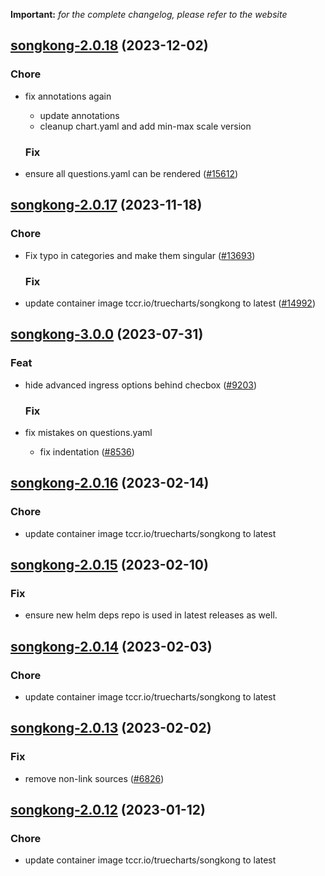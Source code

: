 **Important:**
*for the complete changelog, please refer to the website*




## [songkong-2.0.18](https://github.com/truecharts/charts/compare/songkong-2.0.17...songkong-2.0.18) (2023-12-02)

### Chore

- fix annotations again
  - update annotations
  - cleanup chart.yaml and add min-max scale version
  
  ### Fix

- ensure all questions.yaml can be rendered ([#15612](https://github.com/truecharts/charts/issues/15612))
  
  










## [songkong-2.0.17](https://github.com/truecharts/charts/compare/songkong-3.0.0...songkong-2.0.17) (2023-11-18)

### Chore

- Fix typo in categories and make them singular ([#13693](https://github.com/truecharts/charts/issues/13693))
  
  ### Fix

- update container image tccr.io/truecharts/songkong to latest ([#14992](https://github.com/truecharts/charts/issues/14992))
  
  



## [songkong-3.0.0](https://github.com/truecharts/charts/compare/songkong-2.0.16...songkong-3.0.0) (2023-07-31)

### Feat

- hide advanced ingress options behind checbox ([#9203](https://github.com/truecharts/charts/issues/9203))
  
  ### Fix

- fix mistakes on questions.yaml
  - fix indentation ([#8536](https://github.com/truecharts/charts/issues/8536))
  
  


## [songkong-2.0.16](https://github.com/truecharts/charts/compare/songkong-2.0.15...songkong-2.0.16) (2023-02-14)

### Chore

- update container image tccr.io/truecharts/songkong to latest
  
  


## [songkong-2.0.15](https://github.com/truecharts/charts/compare/songkong-2.0.14...songkong-2.0.15) (2023-02-10)

### Fix

- ensure new helm deps repo is used in latest releases as well.
  
  


## [songkong-2.0.14](https://github.com/truecharts/charts/compare/songkong-2.0.13...songkong-2.0.14) (2023-02-03)

### Chore

- update container image tccr.io/truecharts/songkong to latest
  
  


## [songkong-2.0.13](https://github.com/truecharts/charts/compare/songkong-2.0.12...songkong-2.0.13) (2023-02-02)

### Fix

- remove non-link sources ([#6826](https://github.com/truecharts/charts/issues/6826))
  
  


## [songkong-2.0.12](https://github.com/truecharts/charts/compare/songkong-2.0.11...songkong-2.0.12) (2023-01-12)

### Chore

- update container image tccr.io/truecharts/songkong to latest
  
